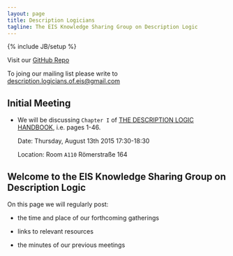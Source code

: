 ```yaml
---
layout: page
title: Description Logicians
tagline: The EIS Knowledge Sharing Group on Description Logic
---
```

{% include JB/setup %}

Visit our [GitHub Repo](http://github.com/Description-Logicians-of-EIS)

To joing our mailing list please write to <description.logicians.of.eis@gmail.com>

## Initial Meeting

  * We will be discussing `Chapter I` of [THE DESCRIPTION LOGIC HANDBOOK](http://cdn.preterhuman.net/texts/science_and_technology/The%20Description%20Logic%20Handbook%20-%20Theory,%20Implementation%20and%20Applications%20(2003).pdf), i.e. pages 1-46.


	
	Date:
	Thursday, August 13th 2015
	17:30-18:30

	Location:
	Room `A110`
	Römerstraße 164



## Welcome to the EIS Knowledge Sharing Group on Description Logic

On this page we will regularly post:

  * the time and place of our forthcoming gatherings

  * links to relevant resources 

  * the minutes of our previous meetings


